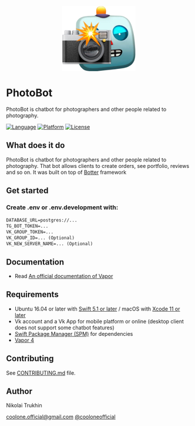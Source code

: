 

<p align="center"><img width=200 src="logo.png" alt="Vkontakter logo"></p>

# PhotoBot

PhotoBot is chatbot for photographers and other people related to photography.

[![Language](https://img.shields.io/badge/language-Swift%205.1-orange.svg)](https://swift.org/download/)
[![Platform](https://img.shields.io/badge/platform-Linux%20/%20macOS-ffc713.svg)](https://swift.org/download/)
[![License](https://img.shields.io/badge/license-MIT-lightgrey.svg)](https://github.com/CoolONEOfficial/Vkontakter/blob/master/LICENSE)


What does it do
---------------

PhotoBot is chatbot for photographers and other people related to photography. That bot allows clients to create orders, see portfolio, reviews and so on.
It was built on top of [Botter](https://github.com/CoolONEOfficial/botter) framework

## Get started

### Create .env or .env.development with:

```env
DATABASE_URL=postgres://...
TG_BOT_TOKEN=...
VK_GROUP_TOKEN=...
VK_GROUP_ID=... (Optional)
VK_NEW_SERVER_NAME=... (Optional)
```

Documentation
---------------

- Read [An official documentation of Vapor](https://docs.vapor.codes/4.0/)

Requirements
---------------

- Ubuntu 16.04 or later with [Swift 5.1 or later](https://swift.org/getting-started/) / macOS with [Xcode 11 or later](https://swift.org/download/)
- Vk account and a Vk App for mobile platform or online (desktop client does not support some chatbot features)
- [Swift Package Manager (SPM)](https://github.com/apple/swift-package-manager/blob/master/Documentation/Usage.md) for dependencies 
- [Vapor 4](https://vapor.codes)

Contributing
---------------

See [CONTRIBUTING.md](CONTRIBUTING.md) file.

Author
---------------

Nikolai Trukhin

[coolone.official@gmail.com](mailto:coolone.official@gmail.com)
[@cooloneofficial](tg://user?id=356008384)


